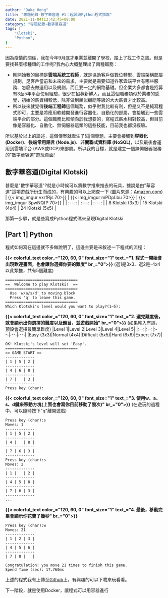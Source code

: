 ```yaml
---
author: "Dake Hong"
title: "專題紀錄-數字華容道 #1：起源與Python程式撰寫"
date: 2021-11-04T13:42:45+08:00
category: "專題紀錄-數字華容道"
tags: [
    "Klotski",
    "Python",
]
---
```

因為疫情的關係，我在今年9月底才畢業並離開了學校，踏上了找工作之旅。但是要找甚麼樣種類的工作呢?我內心大概整理出了兩種職務：
<!--more-->
- 剛開始我的目標是**雲端系統工程師**，就是協助客戶做數位轉型、雲端架構部屬規劃，足客戶當前和未來的需求，主要就是需要知道各家雲端平台有哪些服務、怎麼去做運用以及規劃，而且要一定的網路基礎。但企業大多都會是招募有3至5年平台使用經驗，很少在招募新鮮人，而且這個職務類似於業務的感覺，初始的薪資相較低，除非做到類似顧問等級的大大薪資才比較高。
- 所以後來就覺得**後端工程師**這個職務，似乎對我比較有利，但是又不是純寫程式即可，主要是將應用軟體開發進行容器化、自動化的部屬，會接觸到一些雲端平台的部分。這個職務比較傾向於我想要的，寫程式薪水相對較高，但目前像是容器化、自動化、無伺服器這類的這些技能，目前我也都沒經驗。

所以基於以上的論述，這個傳案就誕生了!這個專題，主要會接觸到**容器化 (Docker)**、**後端常用語言 (Node.js)**、**非關聯式資料庫 (NoSQL)**，以及最後會運用到雲端平台 (AWS或GCP)來部屬。所以我的目標，就是建立一個無伺服器服務的"數字華容道"遊玩頁面!

## 數字華容道(Digital Klotski)
甚麼是"數字華容道"?就是小時候可以將數字推來推去的玩具，據說是由"華容道"這項遊戲所衍生而成的，有興趣的可以上網查一下 (圖片來源：[Amazon.com](https://www.amazon.com/Cuberspeed-magnetized-Klotski-Teasers-Intelligence/dp/B08X4T8FL4))
| {{< img_imgur vxrfRjs 70>}} | {{< img_imgur mPDpLbu 70>}} | {{< img_imgur 3pwNQfP 70>}} |
| :---: | :---: | :---: |
| 8 Klotski (3x3) | 15 Klotski (4x4) | 24 Klotski (5x5) |

那第一步驟，就是些寫成Python程式碼來呈現Digital Klotski

## [Part 1] Python
程式如何寫在這邊就不多做說明了，這邊主要是來敘述一下程式的流程：

**{{< colorful_text color_="120, 60, 0" font_size="1" text_="1. 程式一開始會出現歡迎畫面，也會讓你選擇你要的難度" br_="0">}}**
(選1是3x3、選2是-4x4以此類推，共有5個難度)
```
================================
==  Welcome to play Klotski!  ==
================================
  Use 'w/a/s/d' to moving block
  Press 'q' to leave this game.
================================
Which Klotski's level would you want to play?(1~5):
```
**{{< colorful_text color_="120, 60, 0" font_size="1" text_="2. 選完難度後，就會顯示出你選擇的難度以及題目，並遊戲開始" br_="0">}}**
(如果輸入有誤，預設會選擇最簡單難度)
|Level 1|Level 2|Level 3|Level 4|Level 5|
|:--:|:--:|:--:|:--:|:--:|
|Easy (3x3)|Normal (4x4)|Difficult (5x5)|Hard (6x6)|Expert (7x7)|
```
OK! Klotski's level will set 'Easy'.
================================
== GAME START ==
-------------
| 1 | 5 | 2 |
-------------
| 4 | 6 | 8 |
-------------
| 7 |   | 3 |
-------------
Press key (char):
```
**{{< colorful_text color_="120, 60, 0" font_size="1" text_="3. 使用w、a、s、d鍵來移動方塊(上面也會寫你目前移動了幾次)" br_="0">}}**
(在遊玩的過程中，可以隨時按下"q"離開遊戲)
```
Press key (char):s
Moves: 1
-------------
| 1 | 5 | 2 |
-------------
| 4 |   | 8 |
-------------
| 7 | 6 | 3 |
-------------
Press key (char):s
Moves: 2
-------------
| 1 |   | 2 |
-------------
| 4 | 5 | 8 |
-------------
| 7 | 6 | 3 |
-------------
...
```
**{{< colorful_text color_="120, 60, 0" font_size="1" text_="4. 最後，移動完畢會顯示你花費了幾秒" br_="0">}}**
```
Press key (char):w
Moves: 21
-------------
| 1 | 2 | 3 |
-------------
| 4 | 5 | 6 |
-------------
| 7 | 8 |   |
-------------
Congratulation! you move 21 times to finish this game.
Spend Time (sec): 17.760ms
```

上述的程式我有上傳至[Github](https://github.com/dakeouo/proj-klotski)上，有興趣的可以下載來玩看看。

下一階段，就是使用Docker，讓程式可以用容器進行